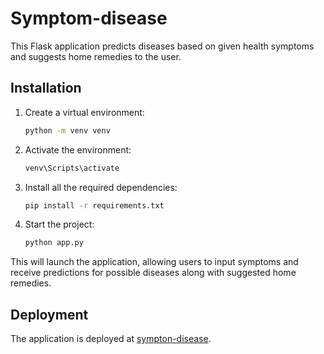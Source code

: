 # Symptom-disease
This Flask application predicts diseases based on given health symptoms and suggests home remedies to the user.

## Installation

1. Create a virtual environment:
   ```bash
   python -m venv venv
2. Activate the environment:
   ```bash
   venv\Scripts\activate
3. Install all the required dependencies:
   ```bash
   pip install -r requirements.txt
4. Start the project:
   ```bash
   python app.py
This will launch the application, allowing users to input symptoms and receive predictions for possible diseases along with suggested home remedies.
## Deployment

The application is deployed at [sympton-disease](https://symptom-disease-1.onrender.com/).
